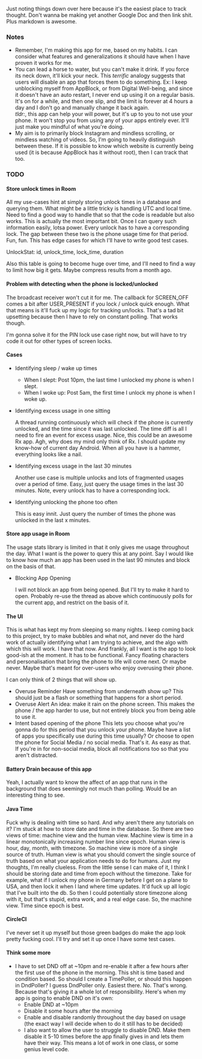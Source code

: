 Just noting things down over here because it's the easiest place to track thought. Don't wanna be
making yet another Google Doc and then link shit. Plus markdown is awesome.

### Notes

- Remember, I'm making this app for me, based on my habits. I can consider what features and
generalizations it should have when I have proven it works for me.
- You can lead a horse to water, but you can't make it drink. If you force its neck down, it'll kick
 your neck.
 This _terrific_ analogy suggests that users will disable an app that forces them to do something. 
 Ex: I keep unblocking myself from AppBlock, or from Digital Well-being, and since it doesn't have 
 an auto restart, I never end up using it on a regular basis. It's on for a while, and then one slip,
 and the limit is forever at 4 hours a day and I don't go and manually change it back again.  
 *tldr:*, this app can help your will power, but it's up to you to not use your phone. It won't 
 stop you from using any of your apps entirely ever. It'll just make you mindful of what you're 
 doing.
- My aim is to primarily block Instagram and mindless scrolling, or mindless watching of videos. 
So, I'm going to heavily distinguish between these. If it is possible to know which website is 
currently being used (it is because AppBlock has it without root), then I can track that too. 

### TODO 

#### Store unlock times in Room

All my use-cases hint at simply storing unlock times in a database and querying them. What might be
a little tricky is handling UTC and local time. Need to find a good way to handle that so that
the code is readable but also works.
This is actually the most important bit. Once I can query such information easily, lotsa power.
Every unlock has to have a corresponding lock. The gap between these two is the phone usage time 
for that period. Fun, fun. This has edge cases for which I'll have to write good test cases. 

UnlockStat: id, unlock_time, lock_time, duration

Also this table is going to become huge over time, and I'll need to find a way to limit how big it 
gets. Maybe compress results from a month ago.

#### Problem with detecting when the phone is locked/unlocked

The broadcast receiver won't cut it for me. The callback for SCREEN_OFF comes a bit after USER_PRESENT
if you lock / unlock quick enough. What that means is it'll fuck up my logic for tracking un/locks.
That's a tad bit upsetting because then I have to rely on constant polling. That works though.

I'm gonna solve it for the PIN lock use case right now, but will have to try code it out for other
types of screen locks.

#### Cases

- Identifying sleep / wake up times

    - When I slept: Post 10pm, the last time I unlocked my phone is when I slept.
    - When I woke up: Post 5am, the first time I unlock my phone is when I woke up.
    
- Identifying excess usage in one sitting

    A thread running continuously which will check if the phone is currently unlocked, and the time
    since it was last unlocked. The time diff is all I need to fire an event for excess usage.
    Nice, this could be an awesome Rx app. Agh, why does my mind only think of Rx. I should update 
    my know-how of current day Android. When all you have is a hammer, everything looks like a nail.

- Identifying excess usage in the last 30 minutes

    Another use case is multiple unlocks and lots of fragmented usages over a period of time. Easy,
    just query the usage times in the last 30 minutes. Note, every unlock has to have a corresponding 
    lock.

- Identifying unlocking the phone too often

    This is easy innit. Just query the number of times the phone was unlocked in the last x minutes.
    
#### Store app usage in Room

The usage stats library is limited in that it only gives me usage throughout the day. What I want
is the power to query this at any point. Say I would like to know how much an app has been used 
in the last 90 minutes and block on the basis of that.

- Blocking App Opening

    I will not block an app from being opened. But I'll try to make it hard to open.
    Probably re-use the thread as above which continuously polls for the current app, and restrict on
    the basis of it.
    
#### The UI

This is what has kept my from sleeping so many nights. I keep coming back to this project, try to make
bubbles and what not, and never do the hard work of actually identifying what I am trying to achieve, 
and the algo with which this will work. I have that now. And frankly, all I want is the app to look
good-ish at the moment. It has to be functional. Fancy floating characters and personalisation that 
bring the phone to life will come next. Or maybe never. Maybe that's meant for over-users who enjoy
overusing their phone.

I can only think of 2 things that will show up.

- Overuse Reminder
    Have something from underneath show up? This should just be a flash or something that happens 
    for a short period.
- Overuse Alert
    An idea: make it rain on the phone screen. This makes the phone / the app harder to use, but not
    entirely block you from being able to use it.
- Intent based opening of the phone
    This lets you choose what you're gonna do for this period that you unlock your phone. 
    Maybe have a list of apps you specifically use during this time usually? 
    Or choose to open the phone for Social Media / no social media. That's it. As easy as that. 
    If you're in for non-social media, block all notifications too so that you aren't distracted.      
    
#### Battery Drain because of this app

Yeah, I actually want to know the affect of an app that runs in the background that does seemingly 
not much than polling. Would be an interesting thing to see.


#### Java Time

Fuck why is dealing with time so hard. And why aren't there any tutorials on it? I'm stuck at how 
to store date and time in the database. So there are two views of time: machine view and the human
view. Machine view is time in a linear monotonically increasing number line since epoch. 
Human view is hour, day, month, with timezone. 
So machine view is more of a single source of truth. 
Human view is what you should convert the single source of truth based on what your application needs
to do for humans. Just my thoughts, I'm really clueless.
From the little sense I can make of it, I think I should be storing date and time from epoch without
the timezone. Take for example, what if I unlock my phone in Germany before I get on a plane to USA,
and then lock it when I land where time updates. It'd fuck up all logic that I've built into the db.
So then I could potentially store timezone along with it, but that's stupid, extra work, and a real
edge case. 
So, the machine view. Time since epoch is best.


#### CircleCI

I've never set it up myself but those green badges do make the app look pretty fucking cool. I'll
try and set it up once I have some test cases.


#### Think some more

- I have to set DND off at ~10pm and re-enable it after a few hours after the first use of the
 phone in the morning. This shit is time based and condition based. So should I create a TimePoller,
 or should this happen in DndPoller? I guess DndPoller only. Easiest there.
 No.
 That's wrong. Because that's giving it a whole lot of responsibility.
 Here's when my app is going to enable DND on it's own:
    - Enable DND at ~10pm
    - Disable it some hours after the morning
    - Enable and disable randomly throughout the day based on usage (the exact way I will decide
      when to do it still has to be decided)
    - I also want to allow the user to struggle to disable DND. Make them disable it 5-10 times
      before the app finally gives in and lets them have their way. This means a lot of work in one
      class, or some genius level code.
